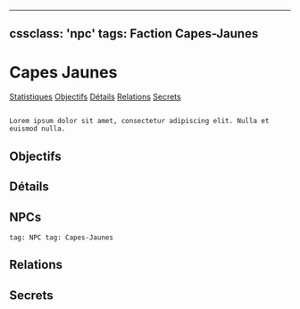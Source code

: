 
---
cssclass: 'npc'
tags: Faction Capes-Jaunes
---

# Capes Jaunes
<span class="nav">[Statistiques](#Statistiques) [Objectifs](#Objectifs) [Détails](#Détails) [Relations](#Relations) [Secrets](#Secrets)</span>

```ad-desc

Lorem ipsum dolor sit amet, consectetur adipiscing elit. Nulla et euismod nulla.
```

## Objectifs

## Détails

## NPCs
```query
tag: NPC tag: Capes-Jaunes
```

## Relations

## Secrets